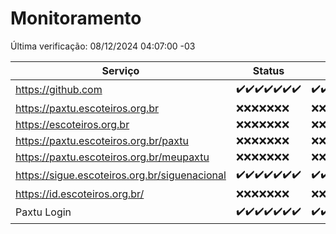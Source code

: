 # Monitoramento

Última verificação: 08/12/2024 04:07:00 -03

|Serviço|Status|Últimas 24h|
|---|---|---|
|https://github.com|<span title="2024-12-01: OK=23">✔️</span><span title="2024-12-02: OK=23">✔️</span><span title="2024-12-03: OK=23">✔️</span><span title="2024-12-04: OK=23">✔️</span><span title="2024-12-05: OK=23">✔️</span><span title="2024-12-06: OK=23">✔️</span><span title="2024-12-07: OK=6">✔️</span>|<span title="07/12/2024 04:07:00 -03 : 200">✔️</span><span title="07/12/2024 05:10:00 -03 : 200">✔️</span><span title="07/12/2024 06:08:00 -03 : 200">✔️</span><span title="07/12/2024 07:08:00 -03 : 200">✔️</span><span title="07/12/2024 08:06:00 -03 : 200">✔️</span><span title="07/12/2024 09:14:00 -03 : 200">✔️</span><span title="07/12/2024 10:16:00 -03 : 200">✔️</span><span title="07/12/2024 11:07:00 -03 : 200">✔️</span><span title="07/12/2024 12:07:00 -03 : 200">✔️</span><span title="07/12/2024 13:09:00 -03 : 200">✔️</span><span title="07/12/2024 14:07:00 -03 : 200">✔️</span><span title="07/12/2024 15:10:00 -03 : 200">✔️</span><span title="07/12/2024 16:06:00 -03 : 200">✔️</span><span title="07/12/2024 17:08:00 -03 : 200">✔️</span><span title="07/12/2024 18:07:00 -03 : 200">✔️</span><span title="07/12/2024 19:07:00 -03 : 200">✔️</span><span title="07/12/2024 20:07:00 -03 : 200">✔️</span><span title="07/12/2024 21:48:00 -03 : 200">✔️</span><span title="07/12/2024 23:27:00 -03 : 200">✔️</span><span title="08/12/2024 00:30:00 -03 : 200">✔️</span><span title="08/12/2024 01:10:00 -03 : 200">✔️</span><span title="08/12/2024 02:08:00 -03 : 200">✔️</span><span title="08/12/2024 03:11:00 -03 : 200">✔️</span><span title="08/12/2024 04:07:00 -03 : 200">✔️</span>|
|https://paxtu.escoteiros.org.br|<span title="2024-12-01: Falhas=23">❌</span><span title="2024-12-02: Falhas=23">❌</span><span title="2024-12-03: Falhas=23">❌</span><span title="2024-12-04: Falhas=23">❌</span><span title="2024-12-05: Falhas=23">❌</span><span title="2024-12-06: Falhas=23">❌</span><span title="2024-12-07: Falhas=6">❌</span>|<span title="07/12/2024 04:07:00 -03 : 403">❌</span><span title="07/12/2024 05:10:00 -03 : 403">❌</span><span title="07/12/2024 06:08:00 -03 : 403">❌</span><span title="07/12/2024 07:08:00 -03 : 403">❌</span><span title="07/12/2024 08:06:00 -03 : 403">❌</span><span title="07/12/2024 09:14:00 -03 : 403">❌</span><span title="07/12/2024 10:16:00 -03 : 403">❌</span><span title="07/12/2024 11:07:00 -03 : 403">❌</span><span title="07/12/2024 12:07:00 -03 : 403">❌</span><span title="07/12/2024 13:09:00 -03 : 403">❌</span><span title="07/12/2024 14:07:00 -03 : 403">❌</span><span title="07/12/2024 15:10:00 -03 : 403">❌</span><span title="07/12/2024 16:06:00 -03 : 403">❌</span><span title="07/12/2024 17:08:00 -03 : 403">❌</span><span title="07/12/2024 18:07:00 -03 : 403">❌</span><span title="07/12/2024 19:07:00 -03 : 403">❌</span><span title="07/12/2024 20:07:00 -03 : 403">❌</span><span title="07/12/2024 21:48:00 -03 : 403">❌</span><span title="07/12/2024 23:27:00 -03 : 403">❌</span><span title="08/12/2024 00:30:00 -03 : 403">❌</span><span title="08/12/2024 01:10:00 -03 : 403">❌</span><span title="08/12/2024 02:08:00 -03 : 403">❌</span><span title="08/12/2024 03:11:00 -03 : 403">❌</span><span title="08/12/2024 04:07:00 -03 : 403">❌</span>|
|https://escoteiros.org.br|<span title="2024-12-01: Falhas=23">❌</span><span title="2024-12-02: Falhas=23">❌</span><span title="2024-12-03: Falhas=23">❌</span><span title="2024-12-04: Falhas=23">❌</span><span title="2024-12-05: Falhas=23">❌</span><span title="2024-12-06: Falhas=23">❌</span><span title="2024-12-07: Falhas=6">❌</span>|<span title="07/12/2024 04:07:00 -03 : 403">❌</span><span title="07/12/2024 05:10:00 -03 : 403">❌</span><span title="07/12/2024 06:08:00 -03 : 403">❌</span><span title="07/12/2024 07:08:00 -03 : 403">❌</span><span title="07/12/2024 08:06:00 -03 : 403">❌</span><span title="07/12/2024 09:14:00 -03 : 403">❌</span><span title="07/12/2024 10:16:00 -03 : 403">❌</span><span title="07/12/2024 11:07:00 -03 : 403">❌</span><span title="07/12/2024 12:07:00 -03 : 403">❌</span><span title="07/12/2024 13:09:00 -03 : 403">❌</span><span title="07/12/2024 14:07:00 -03 : 403">❌</span><span title="07/12/2024 15:10:00 -03 : 403">❌</span><span title="07/12/2024 16:06:00 -03 : 403">❌</span><span title="07/12/2024 17:08:00 -03 : 403">❌</span><span title="07/12/2024 18:07:00 -03 : 403">❌</span><span title="07/12/2024 19:07:00 -03 : 403">❌</span><span title="07/12/2024 20:07:00 -03 : 403">❌</span><span title="07/12/2024 21:48:00 -03 : 403">❌</span><span title="07/12/2024 23:27:00 -03 : 403">❌</span><span title="08/12/2024 00:30:00 -03 : 403">❌</span><span title="08/12/2024 01:10:00 -03 : 403">❌</span><span title="08/12/2024 02:08:00 -03 : 403">❌</span><span title="08/12/2024 03:11:00 -03 : 403">❌</span><span title="08/12/2024 04:07:00 -03 : 403">❌</span>|
|https://paxtu.escoteiros.org.br/paxtu|<span title="2024-12-01: Falhas=23">❌</span><span title="2024-12-02: Falhas=23">❌</span><span title="2024-12-03: Falhas=23">❌</span><span title="2024-12-04: Falhas=23">❌</span><span title="2024-12-05: Falhas=23">❌</span><span title="2024-12-06: Falhas=23">❌</span><span title="2024-12-07: Falhas=6">❌</span>|<span title="07/12/2024 04:07:00 -03 : 403">❌</span><span title="07/12/2024 05:10:00 -03 : 403">❌</span><span title="07/12/2024 06:08:00 -03 : 403">❌</span><span title="07/12/2024 07:08:00 -03 : 403">❌</span><span title="07/12/2024 08:06:00 -03 : 403">❌</span><span title="07/12/2024 09:14:00 -03 : 403">❌</span><span title="07/12/2024 10:16:00 -03 : 403">❌</span><span title="07/12/2024 11:07:00 -03 : 403">❌</span><span title="07/12/2024 12:07:00 -03 : 403">❌</span><span title="07/12/2024 13:09:00 -03 : 403">❌</span><span title="07/12/2024 14:07:00 -03 : 403">❌</span><span title="07/12/2024 15:10:00 -03 : 403">❌</span><span title="07/12/2024 16:06:00 -03 : 403">❌</span><span title="07/12/2024 17:08:00 -03 : 403">❌</span><span title="07/12/2024 18:07:00 -03 : 403">❌</span><span title="07/12/2024 19:07:00 -03 : 403">❌</span><span title="07/12/2024 20:07:00 -03 : 403">❌</span><span title="07/12/2024 21:48:00 -03 : 403">❌</span><span title="07/12/2024 23:27:00 -03 : 403">❌</span><span title="08/12/2024 00:30:00 -03 : 403">❌</span><span title="08/12/2024 01:10:00 -03 : 403">❌</span><span title="08/12/2024 02:08:00 -03 : 403">❌</span><span title="08/12/2024 03:11:00 -03 : 403">❌</span><span title="08/12/2024 04:07:00 -03 : 403">❌</span>|
|https://paxtu.escoteiros.org.br/meupaxtu|<span title="2024-12-01: Falhas=23">❌</span><span title="2024-12-02: Falhas=23">❌</span><span title="2024-12-03: Falhas=23">❌</span><span title="2024-12-04: Falhas=23">❌</span><span title="2024-12-05: Falhas=23">❌</span><span title="2024-12-06: Falhas=23">❌</span><span title="2024-12-07: Falhas=6">❌</span>|<span title="07/12/2024 04:07:00 -03 : 403">❌</span><span title="07/12/2024 05:10:00 -03 : 403">❌</span><span title="07/12/2024 06:08:00 -03 : 403">❌</span><span title="07/12/2024 07:08:00 -03 : 403">❌</span><span title="07/12/2024 08:06:00 -03 : 403">❌</span><span title="07/12/2024 09:14:00 -03 : 403">❌</span><span title="07/12/2024 10:16:00 -03 : 403">❌</span><span title="07/12/2024 11:07:00 -03 : 403">❌</span><span title="07/12/2024 12:07:00 -03 : 403">❌</span><span title="07/12/2024 13:09:00 -03 : 403">❌</span><span title="07/12/2024 14:07:00 -03 : 403">❌</span><span title="07/12/2024 15:10:00 -03 : 403">❌</span><span title="07/12/2024 16:06:00 -03 : 403">❌</span><span title="07/12/2024 17:08:00 -03 : 403">❌</span><span title="07/12/2024 18:07:00 -03 : 403">❌</span><span title="07/12/2024 19:07:00 -03 : 403">❌</span><span title="07/12/2024 20:07:00 -03 : 403">❌</span><span title="07/12/2024 21:48:00 -03 : 403">❌</span><span title="07/12/2024 23:27:00 -03 : 403">❌</span><span title="08/12/2024 00:30:00 -03 : 403">❌</span><span title="08/12/2024 01:10:00 -03 : 403">❌</span><span title="08/12/2024 02:08:00 -03 : 403">❌</span><span title="08/12/2024 03:11:00 -03 : 403">❌</span><span title="08/12/2024 04:07:00 -03 : 403">❌</span>|
|https://sigue.escoteiros.org.br/siguenacional|<span title="2024-12-01: OK=23">✔️</span><span title="2024-12-02: OK=23">✔️</span><span title="2024-12-03: OK=23">✔️</span><span title="2024-12-04: OK=23">✔️</span><span title="2024-12-05: OK=23">✔️</span><span title="2024-12-06: OK=23">✔️</span><span title="2024-12-07: OK=6">✔️</span>|<span title="07/12/2024 04:07:00 -03 : 200">✔️</span><span title="07/12/2024 05:10:00 -03 : 200">✔️</span><span title="07/12/2024 06:08:00 -03 : 200">✔️</span><span title="07/12/2024 07:08:00 -03 : 200">✔️</span><span title="07/12/2024 08:06:00 -03 : 200">✔️</span><span title="07/12/2024 09:14:00 -03 : 200">✔️</span><span title="07/12/2024 10:16:00 -03 : 200">✔️</span><span title="07/12/2024 11:07:00 -03 : 200">✔️</span><span title="07/12/2024 12:07:00 -03 : 200">✔️</span><span title="07/12/2024 13:09:00 -03 : 200">✔️</span><span title="07/12/2024 14:07:00 -03 : 200">✔️</span><span title="07/12/2024 15:10:00 -03 : 200">✔️</span><span title="07/12/2024 16:06:00 -03 : 200">✔️</span><span title="07/12/2024 17:08:00 -03 : 200">✔️</span><span title="07/12/2024 18:07:00 -03 : 200">✔️</span><span title="07/12/2024 19:07:00 -03 : 200">✔️</span><span title="07/12/2024 20:07:00 -03 : 200">✔️</span><span title="07/12/2024 21:48:00 -03 : 200">✔️</span><span title="07/12/2024 23:27:00 -03 : 200">✔️</span><span title="08/12/2024 00:30:00 -03 : 200">✔️</span><span title="08/12/2024 01:10:00 -03 : 200">✔️</span><span title="08/12/2024 02:08:00 -03 : 200">✔️</span><span title="08/12/2024 03:11:00 -03 : 200">✔️</span><span title="08/12/2024 04:07:00 -03 : 200">✔️</span>|
|https://id.escoteiros.org.br/|<span title="2024-12-01: Falhas=23">❌</span><span title="2024-12-02: Falhas=23">❌</span><span title="2024-12-03: Falhas=23">❌</span><span title="2024-12-04: Falhas=23">❌</span><span title="2024-12-05: Falhas=23">❌</span><span title="2024-12-06: Falhas=23">❌</span><span title="2024-12-07: Falhas=6">❌</span>|<span title="07/12/2024 04:07:00 -03 : 403">❌</span><span title="07/12/2024 05:10:00 -03 : 403">❌</span><span title="07/12/2024 06:08:00 -03 : 403">❌</span><span title="07/12/2024 07:08:00 -03 : 403">❌</span><span title="07/12/2024 08:06:00 -03 : 403">❌</span><span title="07/12/2024 09:14:00 -03 : 403">❌</span><span title="07/12/2024 10:16:00 -03 : 403">❌</span><span title="07/12/2024 11:07:00 -03 : 403">❌</span><span title="07/12/2024 12:07:00 -03 : 403">❌</span><span title="07/12/2024 13:09:00 -03 : 403">❌</span><span title="07/12/2024 14:07:00 -03 : 403">❌</span><span title="07/12/2024 15:10:00 -03 : 403">❌</span><span title="07/12/2024 16:06:00 -03 : 403">❌</span><span title="07/12/2024 17:08:00 -03 : 403">❌</span><span title="07/12/2024 18:07:00 -03 : 403">❌</span><span title="07/12/2024 19:07:00 -03 : 403">❌</span><span title="07/12/2024 20:07:00 -03 : 403">❌</span><span title="07/12/2024 21:48:00 -03 : 403">❌</span><span title="07/12/2024 23:27:00 -03 : 403">❌</span><span title="08/12/2024 00:30:00 -03 : 403">❌</span><span title="08/12/2024 01:10:00 -03 : 403">❌</span><span title="08/12/2024 02:08:00 -03 : 403">❌</span><span title="08/12/2024 03:11:00 -03 : 403">❌</span><span title="08/12/2024 04:07:00 -03 : 403">❌</span>|
|Paxtu Login|<span title="2024-12-01: OK=23">✔️</span><span title="2024-12-02: OK=23">✔️</span><span title="2024-12-03: OK=23">✔️</span><span title="2024-12-04: OK=23">✔️</span><span title="2024-12-05: OK=23">✔️</span><span title="2024-12-06: OK=23">✔️</span><span title="2024-12-07: OK=6">✔️</span>|<span title="07/12/2024 04:07:00 -03 : 200">✔️</span><span title="07/12/2024 05:10:00 -03 : 200">✔️</span><span title="07/12/2024 06:08:00 -03 : 200">✔️</span><span title="07/12/2024 07:08:00 -03 : 200">✔️</span><span title="07/12/2024 08:06:00 -03 : 200">✔️</span><span title="07/12/2024 09:14:00 -03 : 200">✔️</span><span title="07/12/2024 10:16:00 -03 : 200">✔️</span><span title="07/12/2024 11:07:00 -03 : 200">✔️</span><span title="07/12/2024 12:07:00 -03 : 200">✔️</span><span title="07/12/2024 13:09:00 -03 : 200">✔️</span><span title="07/12/2024 14:07:00 -03 : 200">✔️</span><span title="07/12/2024 15:10:00 -03 : 200">✔️</span><span title="07/12/2024 16:06:00 -03 : 200">✔️</span><span title="07/12/2024 17:08:00 -03 : 200">✔️</span><span title="07/12/2024 18:07:00 -03 : 200">✔️</span><span title="07/12/2024 19:07:00 -03 : 200">✔️</span><span title="07/12/2024 20:07:00 -03 : 200">✔️</span><span title="07/12/2024 21:48:00 -03 : 200">✔️</span><span title="07/12/2024 23:27:00 -03 : 200">✔️</span><span title="08/12/2024 00:30:00 -03 : 200">✔️</span><span title="08/12/2024 01:10:00 -03 : 200">✔️</span><span title="08/12/2024 02:08:00 -03 : 200">✔️</span><span title="08/12/2024 03:11:00 -03 : 200">✔️</span><span title="08/12/2024 04:07:00 -03 : 200">✔️</span>|
